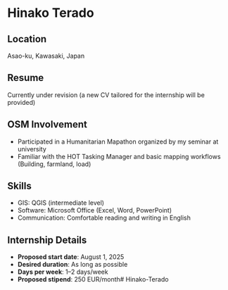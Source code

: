 # Hinako Terado

##  Location
Asao-ku, Kawasaki, Japan

##  Resume
Currently under revision (a new CV tailored for the internship will be provided)

##  OSM Involvement
- Participated in a Humanitarian Mapathon organized by my seminar at university
- Familiar with the HOT Tasking Manager and basic mapping workflows (Building, farmland, load)

##  Skills
- GIS: QGIS (intermediate level)
- Software: Microsoft Office (Excel, Word, PowerPoint)
- Communication: Comfortable reading and writing in English

##  Internship Details
- **Proposed start date**: August 1, 2025
- **Desired duration**: As long as possible
- **Days per week**: 1–2 days/week
- **Proposed stipend**: 250 EUR/month# Hinako-Terado
